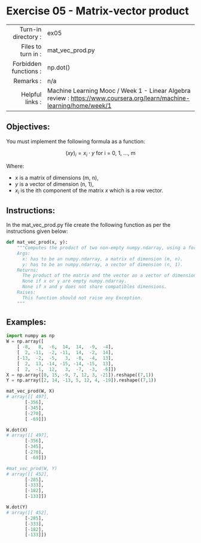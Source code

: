 # Exercise 05 - Matrix-vector product

|                         |                    |
| -----------------------:| ------------------ |
|   Turn-in directory :   |  ex05              |
|   Files to turn in :    |  mat_vec_prod.py   |
|   Forbidden functions : |  np.dot()          |
|   Remarks :             |  n/a               |
|   Helpful links :          |  Machine Learning Mooc / Week 1 - Linear Algebra review : https://www.coursera.org/learn/machine-learning/home/week/1 | 

## Objectives:

You must implement the following formula as a function:  
  
$$
(xy)_i =  x_i \cdot y \text{ for i = 0, 1, ..., m}
$$

Where:  
- $x$ is a matrix of dimensions (m, n),
- $y$ is a vector of dimension (n, 1),
- $x_i$ is the ith component of the matrix $x$ which is a row vector.


## Instructions:

In the mat_vec_prod.py file create the following function as per the instructions given below:
```python
def mat_vec_prod(x, y):
    """Computes the product of two non-empty numpy.ndarray, using a for-loop. The two arrays must have compatible dimensions.
    Args:
      x: has to be an numpy.ndarray, a matrix of dimension (m, n).
      y: has to be an numpy.ndarray, a vector of dimension (n, 1).
    Returns:
      The product of the matrix and the vector as a vector of dimension (m, 1).
      None if x or y are empty numpy.ndarray.
      None if x and y does not share compatibles dimensions.
    Raises:
      This function should not raise any Exception.
    """
```


## Examples:

```python
import numpy as np
W = np.array([
	[ -8,   8,  -6,  14,  14,  -9,  -4],
	[  2, -11,  -2, -11,  14,  -2,  14],
	[-13,  -2,  -5,   3,  -8,  -4,  13],
	[  2,  13, -14, -15, -14, -15,  13],
	[  2,  -1,  12,   3,  -7,  -3,  -6]])
X = np.array([0, 15, -9, 7, 12, 3, -21]).reshape((7,1))
Y = np.array([2, 14, -13, 5, 12, 4, -19]).reshape((7,1))

mat_vec_prod(W, X)
# array([[ 497],
       [-356],
       [-345],
       [-270],
       [ -69]])

W.dot(X)
# array([[ 497],
       [-356],
       [-345],
       [-270],
       [ -69]])

#mat_vec_prod(W, Y)
# array([[ 452],
       [-285],
       [-333],
       [-182],
       [-133]])

W.dot(Y)
# array([[ 452],
       [-285],
       [-333],
       [-182],
       [-133]])
```
